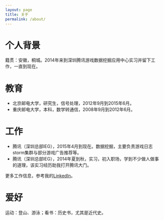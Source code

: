 ```yaml
---
layout: page
title: 关于
permalink: /about/
---
```


# 个人背景
籍贯：安徽，桐城。2014年来到深圳腾讯游戏数据挖掘应用中心实习并留下工作，一直到现在。

# 教育
* 北京邮电大学，研究生，信号处理，2012年9月到2015年6月。
* 重庆邮电大学，本科，数学转通信，2008年9月到2012年6月。

# 工作
* 腾讯（深圳总部IEG），2015年4月到现在。数据挖掘，主要负责游戏日志storm集群与部分游戏广告推荐等。
* 腾讯（深圳总部IEG），2014年夏到秋，实习，初入职场，学到不少做人做事的道理，该实习经历助我打开腾讯大门。
 

更多工作信息，参考我的[LinkedIn](https://cn.linkedin.com/in/进-江-175097bb)。

# 爱好
运动：登山、游泳；看书：历史书，尤其是近代史。

